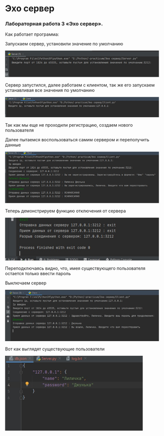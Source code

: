 # Эхо сервер
### Лабораторная работа 3 «Эхо сервер».

Как работает программа:

Запускаем сервер, установили значение по умолчанию

![screenshot](images/3-1.jpg)

Сервер запустился, далее работаем с клиентом, так же его запускаем устанавливая все значения по умолчанию 

![screenshot](images/3-2.jpg) 

Так как мы еще не проходили регистрацию, создаем нового пользователя

Далее пытаемся воспользоваться самим сервером и переполучить данные

![screenshot](images/3-3.jpg)

Теперь демонстрируем функцию отключения от сервера

![screenshot](images/3-4.jpg) 

Переподключаясь видно, что, имея существующего пользователя остается только ввести пароль

Выключаем сервер

![screenshot](images/3-5.jpg)

Вот как выглядят существующие пользователи    

![screenshot](images/3-6.jpg)
